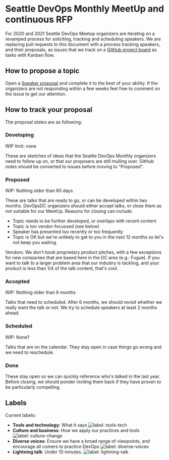 # Seattle DevOps Monthly MeetUp and continuous RFP

For 2020 and 2021 Seattle DevOps Meetup organizers are iterating on a revamped process for soliciting, tracking and scheduling speakers. We are replacing pull requests to this document with a process tracking speakers, and their proposals, as issues that we track on a [GitHub project board](https://github.com/devopsdc/devopsdc/projects/1) as tasks with Kanban flow.

## How to propose a topic

Open a [Speaker proposal](https://github.com/jasongrimesdotcom/Seattle-DevOps-Meetup/issue/new?template=speaker-proposal-.md) and complete it to the best of your ability. If the organizers are not responding within a few weeks feel free to comment on the issue to get our attention.

## How to track your proposal

The proposal _states_ are as following:

### Developing

WIP limit: none

These are sketches of ideas that the Seattle DevOps Monthly organizers need to follow up on, or that our proposers are still mulling over. GitHub notes should be converted to issues before moving to "Proposed".

### Proposed

WIP: Nothing older than 60 days

These are talks that are ready to go, or can be developed within two months. DevOpsDC organizers should either accept talks, or close them as not suitable for our MeetUp. Reasons for closing can include:

* Topic needs to be further developed, or overlaps with recent content
* Topic is too vendor-focussed (see below)
* Speaker has presented too recently or too frequently
* Topic is OK but we're unlikely to get to you in the next 12 months so let's not keep you waiting.

Vendors: We don't book proprietary product pitches, with a few exceptions for new companies that are based here in the DC area (e.g.: Fugue). If you want to talk to a larger problem area that our industry is tackling, and your product is less than 1/4 of the talk content, that's cool.

### Accepted

WIP: Nothing older than 6 months

Talks that need to scheduled. After 6 months, we should revisit whether we really want the talk or not. We try to schedule speakers at least 2 months ahead.

### Scheduled

WIP: None?

Talks that are on the calendar. They stay open in case things go wrong and we need to reschedule.

### Done

These stay open so we can quickly reference who's talked in the last year. Before closing, we should ponder inviting them back if they have proven to be particularly compelling.

## Labels

Current labels:

* **Tools and technology**: What it says ![label: tools-tech][~tools-tech]
* **Culture and business**: How we apply our practices and tools ![label: culture-change][~culture-change]
* **Diverse voices**: Ensure we have a broad range of viewpoints, and encourage all comers to practice DevOps ![label: diverse-voices][~diverse-voices]
* **Lightning talk**: Under 10 minutes. ![label: lightning-talk][~lightning-talk]

[~culture-change]: https://img.shields.io/badge/-culture%20%26%20change-5511bb.svg
[~tools-tech]: https://img.shields.io/badge/-tools%20%26%20tech-84b6eb.svg
[~diverse-voices]: https://img.shields.io/badge/-diverse%20voices-cc317c.svg
[~lightning-talk]: https://img.shields.io/badge/-lightning%20talk-000000.svg


